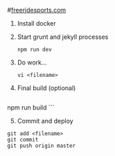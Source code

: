 #[freeridesports.com](http://www.freeridesports.com)

1. Install docker

2. Start grunt and jekyll processes
	```
	npm run dev
	```

3. Do work...
	```
	vi <filename>
	```

4. Final build (optional)
	```
  npm run build
	```

5. Commit and deploy
  ```
  git add <filename>
  git commit
  git push origin master
  ```

